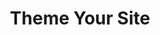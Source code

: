 ---
step: 4
permalink: /workshop/gh/theme.html
video: zpgdTrHyRF8
title: Theme Your Site
shorttitle: Theme
overview: "This portion will demonstrate how to edit the theme.yml (found in your repository's '_data/' director) to customize the visualizations and home page."
steps: 
  - text: Edit the home page in the theme.yml file.
    time: 0
    doc: https://collectionbuilder.github.io/cb-docs/docs/theme/home/
  - text: Add or remove browse buttons.
    time: 267
    doc: https://collectionbuilder.github.io/cb-docs/docs/theme/item/
  - text: Edit the Subjects word cloud.
    time: 297
    doc: https://collectionbuilder.github.io/cb-docs/docs/theme/subjects/
  - text: Edit the Locations word cloud.
    time: 433
    doc: https://collectionbuilder.github.io/cb-docs/docs/theme/locations/
  - text: Adjust the Map page. 
    time: 472
    doc: https://collectionbuilder.github.io/cb-docs/docs/theme/map/
  - text: Customize the Timeline dropdown button.
    time: 631
    doc: https://collectionbuilder.github.io/cb-docs/docs/theme/timeline/
  - text: Adjust metadata downloads.
    time: 689
    doc: https://collectionbuilder.github.io/cb-docs/docs/theme/data/
---
